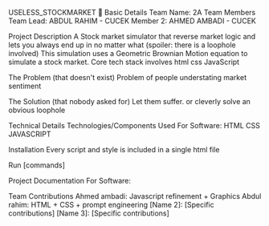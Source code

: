 USELESS_STOCKMARKET 🎯
Basic Details
Team Name: 2A
Team Members
Team Lead: ABDUL RAHIM - CUCEK
Member 2: AHMED AMBADI - CUCEK

Project Description
A Stock market simulator that reverse market logic and lets you always end up in no matter what (spoiler: there is a loophole involved) This simulation uses a Geometric Brownian Motion equation to simulate a stock market. Core tech stack involves html css JavaScript

The Problem (that doesn't exist)
Problem of people understating market sentiment

The Solution (that nobody asked for)
Let them suffer. or cleverly solve an obvious loophole

Technical Details
Technologies/Components Used
For Software: 
HTML 
CSS 
JAVASCRIPT

Installation
Every script and style is included in a single html file

Run
[commands]

Project Documentation
For Software:

Team Contributions
Ahmed ambadi:  Javascript refinement + Graphics
Abdul rahim: HTML + CSS + prompt engineering 
[Name 2]: [Specific contributions]
[Name 3]: [Specific contributions]
